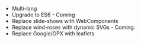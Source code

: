 - Multi-lang
- Upgrade to ES6 - Coming
- Replace slide-shows with WebComponents
- Replace wind-roses with dynamic SVGs - Coming.
- Replace Google/GPX with leaflets
 
